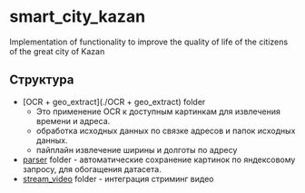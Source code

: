 # smart_city_kazan
Implementation of functionality to improve the quality of life of the citizens of the great city of Kazan



## Структура

- [OCR + geo_extract](./OCR + geo_extract) folder 
  - Это применение OCR к доступным картинкам для извлечения времени и адреса. 	
  - обработка исходных данных по связке адресов и папок исходных данных. 
  - пайплайн извлечение ширины и долготы по адресу
- [parser](./parser )  folder - автоматические сохранение картинок по яндексовому запросу, для обогащения датасета.  
- [stream_video](stream_video) folder - интеграция стриминг видео 
